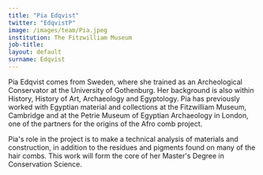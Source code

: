 ```yaml
---
title: "Pia Edqvist"
twitter: "EdqvistP"
image: /images/team/Pia.jpeg
institution: The Fitzwilliam Museum
job-title:
layout: default
surname: Edqvist
---
```

Pia Edqvist comes from Sweden, where she trained as an Archeological Conservator at the University of Gothenburg. Her background is also within History, History of Art, Archaeology and Egyptology. Pia has previously worked with Egyptian material and collections at the Fitzwilliam Museum, Cambridge and at the Petrie Museum of Egyptian Archaeology in London, one of the partners for the origins of the Afro comb project.

Pia's role in the project is to make a technical analysis of materials and construction, in addition to the residues and pigments found on many of the hair combs. This work will form the core of her Master's Degree in Conservation Science.
